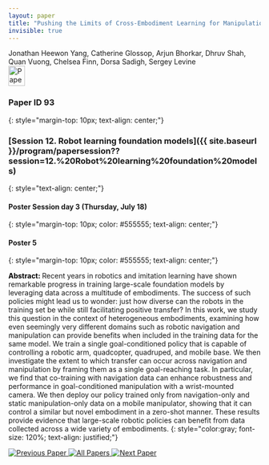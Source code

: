 ```yaml
---
layout: paper
title: "Pushing the Limits of Cross-Embodiment Learning for Manipulation and Navigation"
invisible: true
---
```

<div class="paper-authors">
<div class="paper-author-box">
    <div class="paper-author-name">Jonathan Heewon Yang, Catherine Glossop, Arjun Bhorkar, Dhruv Shah, Quan Vuong, Chelsea Finn, Dorsa Sadigh, Sergey Levine</div>
    <div class="paper-author-uni"></div>
</div>

</div><div class="paper-pdf">
                <div> <a href="https://enriquecoronadozu.github.io/rssproceedings2024/rss20/p093.pdf"><img src="{{ site.baseurl }}/images/paper_link.png" alt="Paper Website" width = "33"  height = "40"/></a> </div>
                </div>

### Paper ID 93
{: style="margin-top: 10px; text-align: center;"}

### [Session 12. Robot learning foundation models]({{ site.baseurl }}/program/papersession??session=12.%20Robot%20learning%20foundation%20models)
{: style="text-align: center;"}

#### Poster Session day 3 (Thursday, July 18)
{: style="margin-top: 10px; color: #555555; text-align: center;"}

#### Poster 5
{: style="margin-top: 10px; color: #555555; text-align: center;"}

<b style="color: black;">Abstract: </b>Recent years in robotics and imitation learning have shown remarkable progress in training large-scale foundation models by leveraging data across a multitude of embodiments. The success of such policies might lead us to wonder: just how diverse can the robots in the training set be while still facilitating positive transfer? In this work, we study this question in the context of heterogeneous embodiments, examining how even seemingly very different domains such as robotic navigation and manipulation can provide benefits when included in the training data for the same model. We train a single goal-conditioned policy that is capable of controlling a robotic arm, quadcopter, quadruped, and mobile base. We then investigate the extent to which transfer can occur across navigation and manipulation by framing them as a single goal-reaching task. In particular, we find that co-training with navigation data can enhance robustness and performance in goal-conditioned manipulation with a wrist-mounted camera. We then deploy our policy trained only from navigation-only and static manipulation-only data on a mobile manipulator, showing that it can control a similar but novel embodiment in a zero-shot manner. These results provide evidence that large-scale robotic policies can benefit from data collected across a wide variety of embodiments.
{: style="color:gray; font-size: 120%; text-align: justified;"}


<div class="paper-menu">
<a href="{{ site.baseurl }}/program/papers/092/"> <img src="{{ site.baseurl }}/images/previous_paper_icon.png" alt="Previous Paper" title="Previous Paper"/> </a>
<a href="{{ site.baseurl }}/program/papers"><img src="{{ site.baseurl }}/images/overview_icon.png" alt="All Papers" title="All Papers"/> </a>
<a href="{{ site.baseurl }}/program/papers/094/"> <img src="{{ site.baseurl }}/images/next_paper_icon.png" alt="Next Paper" title="Next Paper"/> </a>

</div>
